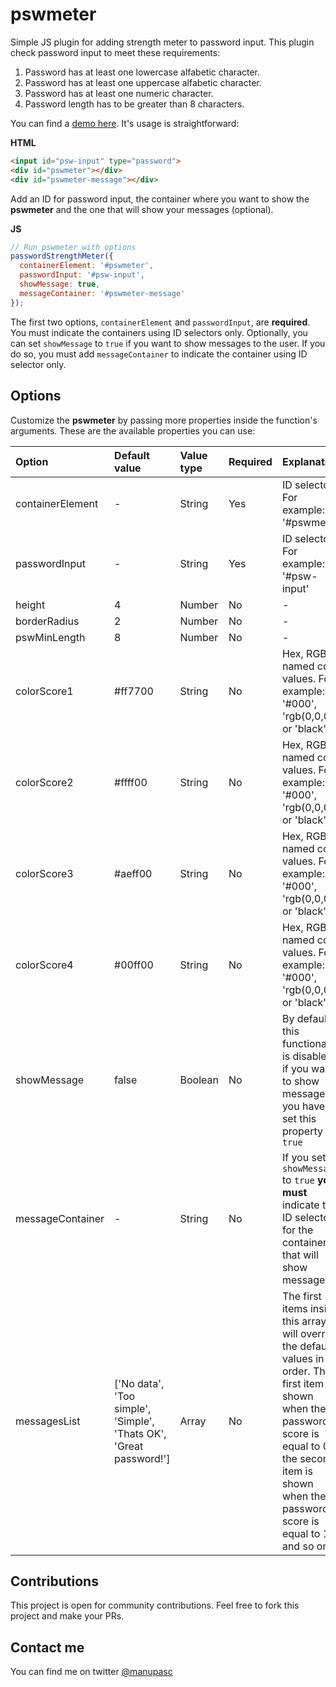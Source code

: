 # pswmeter

Simple JS plugin for adding strength meter to password input. This plugin check password input to meet these requirements:

 1. Password has at least one lowercase alfabetic character.
 2. Password has at least one uppercase alfabetic character.
 3. Password has at least one numeric character.
 4. Password length has to be greater than 8 characters.

You can find a [demo here](https://pascualmj.github.io/pswmeter/ "demo here"). It's usage is straightforward:

**HTML**
```html
<input id="psw-input" type="password">
<div id="pswmeter"></div>
<div id="pswmeter-message"></div>
```
Add an ID for password input, the container where you want to show the **pswmeter** and the one that will show your messages (optional).

**JS**
```javascript
// Run pswmeter with options
passwordStrengthMeter({
  containerElement: '#pswmeter',
  passwordInput: '#psw-input',
  showMessage: true,
  messageContainer: '#pswmeter-message'
});
```
The first two options, `containerElement` and `passwordInput`, are **required**. You must indicate the containers using ID selectors only. Optionally, you can set `showMessage` to `true` if you want to show messages to the user. If you do so, you must add `messageContainer` to indicate the container using ID selector only.

## Options

Customize the **pswmeter** by passing more properties inside the function's arguments. These are the available properties you can use:

| Option | Default value | Value type | Required | Explanation |
| :------------ | :------------ | :------------ | :------------ | :------------ |
| containerElement | - | String | Yes | ID selector. For example: '#pswmeter' |
| passwordInput | - | String | Yes | ID selector. For example: '#psw-input' |
| height | 4 | Number | No | - |
| borderRadius | 2 | Number | No | - |
| pswMinLength | 8 | Number | No | - |
| colorScore1 | #ff7700 | String | No | Hex, RGB or named color values. For example: '#000', 'rgb(0,0,0)' or 'black' |
| colorScore2 | #ffff00 | String | No | Hex, RGB or named color values. For example: '#000', 'rgb(0,0,0)' or 'black' |
| colorScore3 | #aeff00 | String | No | Hex, RGB or named color values. For example: '#000', 'rgb(0,0,0)' or 'black' |
| colorScore4 | #00ff00 | String | No | Hex, RGB or named color values. For example: '#000', 'rgb(0,0,0)' or 'black' |
| showMessage | false | Boolean | No | By default this functionality is disabled, if you want to show messages you have to set this property to `true` |
| messageContainer | - | String | No | If you set `showMessage` to `true` **you must** indicate the ID selector for the container that will show messages |
| messagesList | ['No data', 'Too simple', 'Simple', 'Thats OK', 'Great password!'] | Array | No | The first 5 items inside this array will override the default values in order. The first item is shown when the password's score is equal to 0, the second item is shown when the password's score is equal to 1, and so on. |

## Contributions

This project is open for community contributions. Feel free to fork this project and make your PRs.

## Contact me

You can find me on twitter [@manupasc](https://twitter.com/manupasc "@manupasc")
